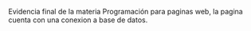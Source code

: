 Evidencia final de la materia Programación para paginas web, la pagina cuenta con una conexion a base de datos.
